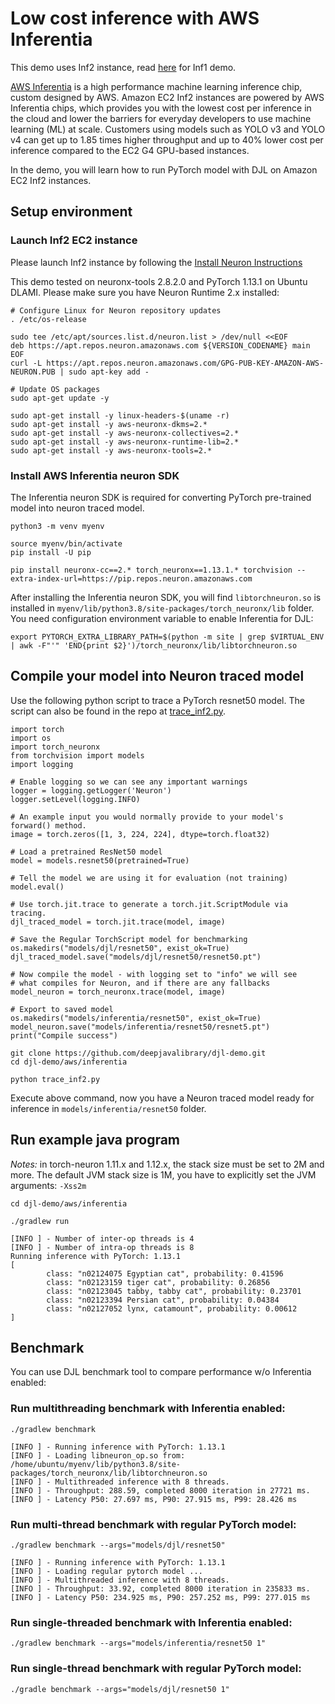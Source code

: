 # Low cost inference with AWS Inferentia

This demo uses Inf2 instance, read [here](inf1.md) for Inf1 demo.

[AWS Inferentia](https://aws.amazon.com/machine-learning/inferentia/) is a high performance machine
learning inference chip, custom designed by AWS. Amazon EC2 Inf2 instances are powered by AWS
Inferentia chips, which provides you with the lowest cost per inference in the cloud and lower
the barriers for everyday developers to use machine learning (ML) at scale. Customers using models
such as YOLO v3 and YOLO v4 can get up to 1.85 times higher throughput and up to 40% lower cost per
inference compared to the EC2 G4 GPU-based instances.

In the demo, you will learn how to run PyTorch model with DJL on Amazon EC2 Inf2 instances.

## Setup environment

### Launch Inf2 EC2 instance

Please launch Inf2 instance by following the [Install Neuron Instructions](https://awsdocs-neuron.readthedocs-hosted.com/en/latest/frameworks/torch/torch-neuronx/setup/pytorch-install.html#pytorch-neuronx-install)

This demo tested on neuronx-tools 2.8.2.0 and PyTorch 1.13.1 on Ubuntu DLAMI.
Please make sure you have Neuron Runtime 2.x installed:

```
# Configure Linux for Neuron repository updates
. /etc/os-release

sudo tee /etc/apt/sources.list.d/neuron.list > /dev/null <<EOF
deb https://apt.repos.neuron.amazonaws.com ${VERSION_CODENAME} main
EOF
curl -L https://apt.repos.neuron.amazonaws.com/GPG-PUB-KEY-AMAZON-AWS-NEURON.PUB | sudo apt-key add -

# Update OS packages
sudo apt-get update -y

sudo apt-get install -y linux-headers-$(uname -r)
sudo apt-get install -y aws-neuronx-dkms=2.*
sudo apt-get install -y aws-neuronx-collectives=2.*
sudo apt-get install -y aws-neuronx-runtime-lib=2.*
sudo apt-get install -y aws-neuronx-tools=2.*
```

### Install AWS Inferentia neuron SDK

The Inferentia neuron SDK is required for converting PyTorch pre-trained model into neuron traced model.

```
python3 -m venv myenv

source myenv/bin/activate
pip install -U pip

pip install neuronx-cc==2.* torch_neuronx==1.13.1.* torchvision --extra-index-url=https://pip.repos.neuron.amazonaws.com
```

After installing the Inferentia neuron SDK, you will find `libtorchneuron.so` is installed in
`myenv/lib/python3.8/site-packages/torch_neuronx/lib` folder.
You need configuration environment variable to enable Inferentia for DJL:

```
export PYTORCH_EXTRA_LIBRARY_PATH=$(python -m site | grep $VIRTUAL_ENV | awk -F"'" 'END{print $2}')/torch_neuronx/lib/libtorchneuron.so
```

## Compile your model into Neuron traced model

Use the following python script to trace a PyTorch resnet50 model. The script can also be found in the repo at [trace_inf2.py](https://github.com/deepjavalibrary/djl-demo/blob/master/aws/inferentia/trace_inf2.py).

```
import torch
import os
import torch_neuronx
from torchvision import models
import logging

# Enable logging so we can see any important warnings
logger = logging.getLogger('Neuron')
logger.setLevel(logging.INFO)

# An example input you would normally provide to your model's forward() method.
image = torch.zeros([1, 3, 224, 224], dtype=torch.float32)

# Load a pretrained ResNet50 model
model = models.resnet50(pretrained=True)

# Tell the model we are using it for evaluation (not training)
model.eval()

# Use torch.jit.trace to generate a torch.jit.ScriptModule via tracing.
djl_traced_model = torch.jit.trace(model, image)

# Save the Regular TorchScript model for benchmarking
os.makedirs("models/djl/resnet50", exist_ok=True)
djl_traced_model.save("models/djl/resnet50/resnet50.pt")

# Now compile the model - with logging set to "info" we will see
# what compiles for Neuron, and if there are any fallbacks
model_neuron = torch_neuronx.trace(model, image)

# Export to saved model
os.makedirs("models/inferentia/resnet50", exist_ok=True)
model_neuron.save("models/inferentia/resnet50/resnet5.pt")
print("Compile success")
```

```
git clone https://github.com/deepjavalibrary/djl-demo.git
cd djl-demo/aws/inferentia

python trace_inf2.py
```

Execute above command, now you have a Neuron traced model ready for inference in
`models/inferentia/resnet50` folder.

## Run example java program

*Notes:* in torch-neuron 1.11.x and 1.12.x, the stack size must be set to 2M and more. The default
JVM stack size is 1M, you have to explicitly set the JVM arguments: `-Xss2m` 

```
cd djl-demo/aws/inferentia

./gradlew run

[INFO ] - Number of inter-op threads is 4
[INFO ] - Number of intra-op threads is 8
Running inference with PyTorch: 1.13.1
[
        class: "n02124075 Egyptian cat", probability: 0.41596
        class: "n02123159 tiger cat", probability: 0.26856
        class: "n02123045 tabby, tabby cat", probability: 0.23701
        class: "n02123394 Persian cat", probability: 0.04384
        class: "n02127052 lynx, catamount", probability: 0.00612
]
```

## Benchmark

You can use DJL benchmark tool to compare performance w/o Inferentia enabled:

### Run multithreading benchmark with Inferentia enabled:

```
./gradlew benchmark

[INFO ] - Running inference with PyTorch: 1.13.1
[INFO ] - Loading libneuron_op.so from: /home/ubuntu/myenv/lib/python3.8/site-packages/torch_neuronx/lib/libtorchneuron.so
[INFO ] - Multithreaded inference with 8 threads.
[INFO ] - Throughput: 288.59, completed 8000 iteration in 27721 ms.
[INFO ] - Latency P50: 27.697 ms, P90: 27.915 ms, P99: 28.426 ms
```

### Run multi-thread benchmark with regular PyTorch model:

```
./gradlew benchmark --args="models/djl/resnet50"

[INFO ] - Running inference with PyTorch: 1.13.1
[INFO ] - Loading regular pytorch model ...
[INFO ] - Multithreaded inference with 8 threads.
[INFO ] - Throughput: 33.92, completed 8000 iteration in 235833 ms.
[INFO ] - Latency P50: 234.925 ms, P90: 257.252 ms, P99: 277.015 ms
```

### Run single-threaded benchmark with Inferentia enabled:

```
./gradlew benchmark --args="models/inferentia/resnet50 1"
```

### Run single-thread benchmark with regular PyTorch model:

```
./gradle benchmark --args="models/djl/resnet50 1"
```
